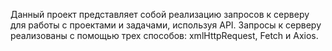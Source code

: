 Данный проект представляет собой реализацию запросов к серверу для работы с проектами и задачами, используя API. Запросы к серверу реализованы с помощью трех способов: xmlHttpRequest, Fetch и Axios.
